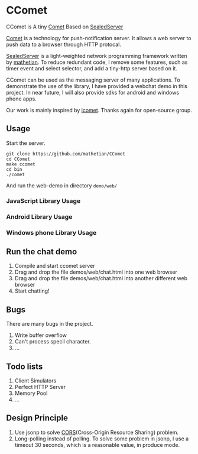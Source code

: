 CComet
======
CComet is A tiny [Comet](http://en.wikipedia.org/wiki/Comet_(programming)) Based on [SealedServer](https://github.com/mathetian/SealedServer)

[Comet](http://en.wikipedia.org/wiki/Comet_(programming)) is a technology for push-notification server. It allows a web server to push data to a browser through HTTP protocal.

[SealedServer](https://github.com/mathetian/SealedServer) is a light-weighted network programming framework written by [mathetian](https://github.com/mathetian). To reduce redundant code, I remove some features, such as timer event and select selector, and add a tiny-http server based on it.

CComet can be used as the messaging server of many applications. To demonstrate the use of the library, I have provided a webchat demo in this project. In near future, I will also provide sdks for android and windows phone apps.

Our work is mainly inspired by [icomet](https://github.com/ideawu/icomet). Thanks again for open-source group.

## Usage

Start the server.

```shell
git clone https://github.com/mathetian/CComet
cd CComet
make ccomet
cd bin
./comet
```

And run the web-demo in directory ```demo/web/```

### JavaScript Library Usage

### Android Library Usage

### Windows phone Library Usage

## Run the chat demo

1. Compile and start ccomet server
2. Drag and drop the file demos/web/chat.html into one web browser
3. Drag and drop the file demos/web/chat.html into another different web browser
4. Start chatting!

## Bugs

There are many bugs in the project.
1. Write buffer overflow
2. Can't process specil character.
3. ...

## Todo lists

1. Client Simulators
2. Perfect HTTP Server
3. Memory Pool
3. ...

## Design Principle

1. Use jsonp to solve [CORS](en.wikipedia.org/wiki/Cross-origin_resource_sharing‎)(Cross-Origin Resource Sharing) problem.
2. Long-polling instead of polling. To solve some problem in jsonp, I use a timeout 30 seconds, which is a reasonable value, in produce mode.
